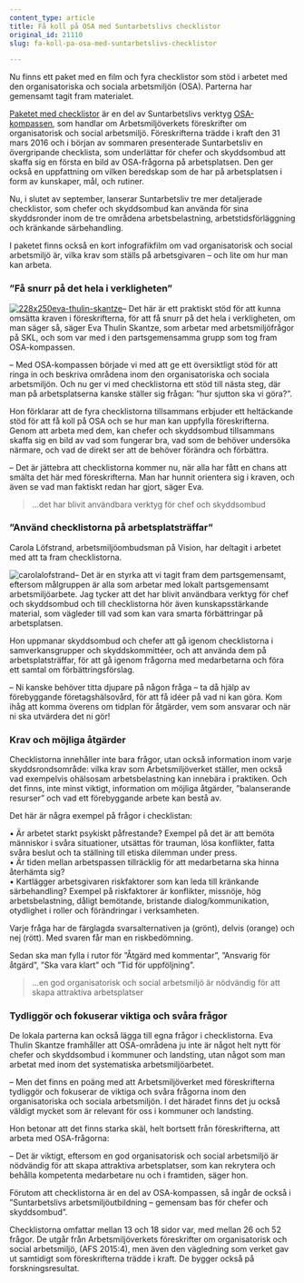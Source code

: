 ```yaml
---
content_type: article
title: Få koll på OSA med Suntarbetslivs checklistor
original_id: 21110
slug: fa-koll-pa-osa-med-suntarbetslivs-checklistor

---
```


Nu finns ett paket med en film och fyra checklistor som stöd i arbetet med den organisatoriska och sociala arbetsmiljön (OSA). Parterna har gemensamt tagit fram materialet.

[Paketet med checklistor](https://www.suntarbetsliv.se/verktyg/osa-kompassen/checklistor-for-osa/) är en del av Suntarbetslivs verktyg [OSA-kompassen](https://www.suntarbetsliv.se/verktyg/osa-kompassen/), som handlar om Arbetsmiljöverkets föreskrifter om organisatorisk och social arbetsmiljö. Föreskrifterna trädde i kraft den 31 mars 2016 och i början av sommaren presenterade Suntarbetsliv en övergripande checklista, som underlättar för chefer och skyddsombud att skaffa sig en första en bild av OSA-frågorna på arbetsplatsen. Den ger också en uppfattning om vilken beredskap som de har på arbetsplatsen i form av kunskaper, mål, och rutiner.

Nu, i slutet av september, lanserar Suntarbetsliv tre mer detaljerade checklistor, som chefer och skyddsombud kan använda för sina skyddsronder inom de tre områdena arbetsbelastning, arbetstidsförläggning och kränkande särbehandling.

I paketet finns också en kort infografikfilm om vad organisatorisk och social arbetsmiljö är, vilka krav som ställs på arbetsgivaren – och lite om hur man kan arbeta.

### ”Få snurr på det hela i verkligheten”

[![228x250eva-thulin-skantze](https://www.suntarbetsliv.se/wp-content/uploads/2016/09/228x250eva-thulin-skantze.jpg)](https://www.suntarbetsliv.se/wp-content/uploads/2016/09/228x250eva-thulin-skantze.jpg)– Det här är ett praktiskt stöd för att kunna omsätta kraven i föreskrifterna, för att få snurr på det hela i verkligheten, om man säger så, säger Eva Thulin Skantze, som arbetar med arbetsmiljöfrågor på SKL, och som var med i den partsgemensamma grupp som tog fram OSA-kompassen.

– Med OSA-kompassen började vi med att ge ett översiktligt stöd för att ringa in och beskriva områdena inom den organisatoriska och sociala arbetsmiljön. Och nu ger vi med checklistorna ett stöd till nästa steg, där man på arbetsplatserna kanske ställer sig frågan: ”hur sjutton ska vi göra?”.

Hon förklarar att de fyra checklistorna tillsammans erbjuder ett heltäckande stöd för att få koll på OSA och se hur man kan uppfylla föreskrifterna. Genom att arbeta med dem, kan chefer och skyddsombud tillsammans skaffa sig en bild av vad som fungerar bra, vad som de behöver undersöka närmare, och vad de direkt ser att de behöver förändra och förbättra.

– Det är jättebra att checklistorna kommer nu, när alla har fått en chans att smälta det här med föreskrifterna. Man har hunnit orientera sig i kraven, och även se vad man faktiskt redan har gjort, säger Eva.

> …det har blivit användbara verktyg för chef och skyddsombud

### ”Använd checklistorna på arbetsplatsträffar”

Carola Löfstrand, arbetsmiljöombudsman på Vision, har deltagit i arbetet med att ta fram checklistorna.

![carolalofstrand](https://www.suntarbetsliv.se/wp-content/uploads/2016/09/carolalofstrand.jpg)– Det är en styrka att vi tagit fram dem partsgemensamt, eftersom målgruppen är alla som arbetar med lokalt partsgemensamt arbetsmiljöarbete. Jag tycker att det har blivit användbara verktyg för chef och skyddsombud och till checklistorna hör även kunskapsstärkande material, som vägleder till vad som kan vara smarta förbättringar på arbetsplatsen.

Hon uppmanar skyddsombud och chefer att gå igenom checklistorna i samverkansgrupper och skyddskommittéer, och att använda dem på arbetsplatsträffar, för att gå igenom frågorna med medarbetarna och föra ett samtal om förbättringsförslag.

– Ni kanske behöver titta djupare på någon fråga – ta då hjälp av förebyggande företagshälsovård, för att få idéer på vad ni kan göra. Kom ihåg att komma överens om tidplan för åtgärder, vem som ansvarar och när ni ska utvärdera det ni gör!

### Krav och möjliga åtgärder

Checklistorna innehåller inte bara frågor, utan också information inom varje skyddsrondsområde: vilka krav som Arbetsmiljöverket ställer, men också vad exempelvis ohälsosam arbetsbelastning kan innebära i praktiken. Och det finns, inte minst viktigt, information om möjliga åtgärder, ”balanserande resurser” och vad ett förebyggande arbete kan bestå av.

Det här är några exempel på frågor i checklistan:

• Är arbetet starkt psykiskt påfrestande? Exempel på det är att bemöta människor i svåra situationer, utsättas för trauman, lösa konflikter, fatta svåra beslut och ta ställning till etiska dilemman under press.  
• Är tiden mellan arbetspassen tillräcklig för att medarbetarna ska hinna återhämta sig?  
• Kartlägger arbetsgivaren riskfaktorer som kan leda till kränkande särbehandling? Exempel på riskfaktorer är konflikter, missnöje, hög arbetsbelastning, dåligt bemötande, bristande dialog/kommunikation, otydlighet i roller och förändringar i verksamheten.

Varje fråga har de färglagda svarsalternativen ja (grönt), delvis (orange) och nej (rött). Med svaren får man en riskbedömning.

Sedan ska man fylla i rutor för ”Åtgärd med kommentar”, ”Ansvarig för åtgärd”, ”Ska vara klart” och ”Tid för uppföljning”.

> …en god organisatorisk och social arbetsmiljö är nödvändig för att skapa attraktiva arbetsplatser

### Tydliggör och fokuserar viktiga och svåra frågor

De lokala parterna kan också lägga till egna frågor i checklistorna. Eva Thulin Skantze framhåller att OSA-områdena ju inte är något helt nytt för chefer och skyddsombud i kommuner och landsting, utan något som man arbetat med inom det systematiska arbetsmiljöarbetet.

– Men det finns en poäng med att Arbetsmiljöverket med föreskrifterna tydliggör och fokuserar de viktiga och svåra frågorna inom den organisatoriska och sociala arbetsmiljön. I det häradet finns det ju också väldigt mycket som är relevant för oss i kommuner och landsting.

Hon betonar att det finns starka skäl, helt bortsett från föreskrifterna, att arbeta med OSA-frågorna:

– Det är viktigt, eftersom en god organisatorisk och social arbetsmiljö är nödvändig för att skapa attraktiva arbetsplatser, som kan rekrytera och behålla kompetenta medarbetare nu och i framtiden, säger hon.

Förutom att checklistorna är en del av OSA-kompassen, så ingår de också i ”Suntarbetslivs arbetsmiljöutbildning – gemensam bas för chefer och skyddsombud”.

Checklistorna omfattar mellan 13 och 18 sidor var, med mellan 26 och 52 frågor. De utgår från Arbetsmiljöverkets föreskrifter om organisatorisk och social arbetsmiljö, (AFS 2015:4), men även den vägledning som verket gav ut samtidigt som föreskrifterna trädde i kraft. De bygger också på forskningsresultat.

